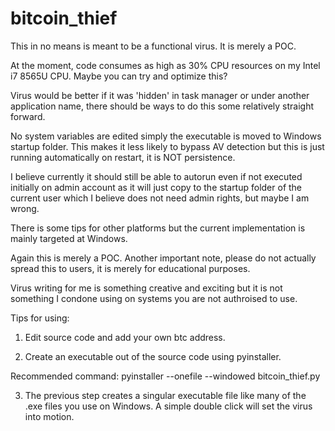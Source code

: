 # bitcoin_thief

This in no means is meant to be a functional virus. It is merely a POC. 

At the moment, code consumes as high as 30% CPU resources on my Intel i7 8565U CPU. Maybe you can try and optimize this? 

Virus would be better if it was 'hidden' in task manager or under another application name, there should be ways to do this some relatively straight forward. 

No system variables are edited simply the executable is moved to Windows startup folder. This makes it less likely to bypass AV detection but this is just running automatically on restart, it is NOT persistence. 

I believe currently it should still be able to autorun even if not executed initially on admin account as it will just copy to the startup folder of the current user which I believe does not need admin rights, but maybe I am wrong. 

There is some tips for other platforms but the current implementation is mainly targeted at Windows. 

Again this is merely a POC. Another important note, please do not actually spread this to users, it is merely for educational purposes. 

Virus writing for me is something creative and exciting but it is not something I condone using on systems you are not authroised to use. 




Tips for using: 

1) Edit source code and add your own btc address.

2) Create an executable out of the source code using pyinstaller.

Recommended command: pyinstaller --onefile --windowed bitcoin_thief.py

3) The previous step creates a singular executable file like many of the .exe files you use on Windows. A simple double click will set the virus into motion. 
